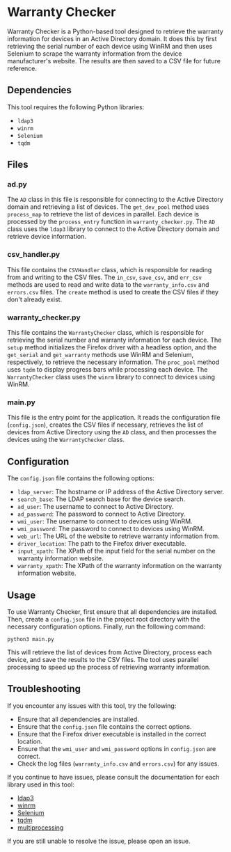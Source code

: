 # Warranty Checker

Warranty Checker is a Python-based tool designed to retrieve the warranty information for devices in an Active Directory domain. It does this by first retrieving the serial number of each device using WinRM and then uses Selenium to scrape the warranty information from the device manufacturer's website. The results are then saved to a CSV file for future reference.

## Dependencies

This tool requires the following Python libraries:

- `ldap3`
- `winrm`
- `Selenium`
- `tqdm`

## Files

### ad.py

The `AD` class in this file is responsible for connecting to the Active Directory domain and retrieving a list of devices. The `get_dev_pool` method uses `process_map` to retrieve the list of devices in parallel. Each device is processed by the `process_entry` function in `warranty_checker.py`. The `AD` class uses the `ldap3` library to connect to the Active Directory domain and retrieve device information.

### csv_handler.py

This file contains the `CSVHandler` class, which is responsible for reading from and writing to the CSV files. The `in_csv`, `save_csv`, and `err_csv` methods are used to read and write data to the `warranty_info.csv` and `errors.csv` files. The `create` method is used to create the CSV files if they don't already exist.

### warranty_checker.py

This file contains the `WarrantyChecker` class, which is responsible for retrieving the serial number and warranty information for each device. The `setup` method initializes the Firefox driver with a headless option, and the `get_serial` and `get_warranty` methods use WinRM and Selenium, respectively, to retrieve the necessary information. The `proc_pool` method uses `tqdm` to display progress bars while processing each device. The `WarrantyChecker` class uses the `winrm` library to connect to devices using WinRM.

### main.py

This file is the entry point for the application. It reads the configuration file (`config.json`), creates the CSV files if necessary, retrieves the list of devices from Active Directory using the `AD` class, and then processes the devices using the `WarrantyChecker` class.

## Configuration

The `config.json` file contains the following options:

- `ldap_server`: The hostname or IP address of the Active Directory server.
- `search_base`: The LDAP search base for the device search.
- `ad_user`: The username to connect to Active Directory.
- `ad_password`: The password to connect to Active Directory.
- `wmi_user`: The username to connect to devices using WinRM.
- `wmi_password`: The password to connect to devices using WinRM.
- `web_url`: The URL of the website to retrieve warranty information from.
- `driver_location`: The path to the Firefox driver executable.
- `input_xpath`: The XPath of the input field for the serial number on the warranty information website.
- `warranty_xpath`: The XPath of the warranty information on the warranty information website.

## Usage

To use Warranty Checker, first ensure that all dependencies are installed. Then, create a `config.json` file in the project root directory with the necessary configuration options. Finally, run the following command:

```
python3 main.py
```

This will retrieve the list of devices from Active Directory, process each device, and save the results to the CSV files. The tool uses parallel processing to speed up the process of retrieving warranty information.

## Troubleshooting

If you encounter any issues with this tool, try the following:

- Ensure that all dependencies are installed.
- Ensure that the `config.json` file contains the correct options.
- Ensure that the Firefox driver executable is installed in the correct location.
- Ensure that the `wmi_user` and `wmi_password` options in `config.json` are correct.
- Check the log files (`warranty_info.csv` and `errors.csv`) for any issues.

If you continue to have issues, please consult the documentation for each library used in this tool:

- [ldap3](https://ldap3.readthedocs.io/)
- [winrm](https://github.com/diyan/pywinrm)
- [Selenium](https://selenium-python.readthedocs.io/)
- [tqdm](https://tqdm.github.io/)
- [multiprocessing](https://docs.python.org/3/library/multiprocessing.html)

If you are still unable to resolve the issue, please open an issue.
